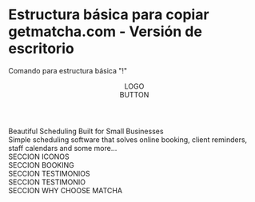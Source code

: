 # Estructura básica para copiar getmatcha.com - Versión de escritorio

Comando para estructura básica "!"

<html>
<body>
    <header>
        <div>
            LOGO
        </div>
        <navbar>
        </navbar>
        <div>
            BUTTON
        </div>
    </header>
    <main>
        <div>
            <div>
                Beautiful Scheduling Built for Small Businesses
            </div>
            <div>
                Simple scheduling software that solves online booking, client reminders, staff calendars and some more...
            </div>
        </div>
        <div>
            SECCION ICONOS
        </div>
        <div>
            SECCION BOOKING
        </div>
        <div>
            SECCION TESTIMONIOS
        </div>
        <div>
            SECCION TESTIMONIO
        </div>
        <div>
            SECCION WHY CHOOSE MATCHA
        </div>
    </main>
    <footer>
    </footer>
</body>
</html>